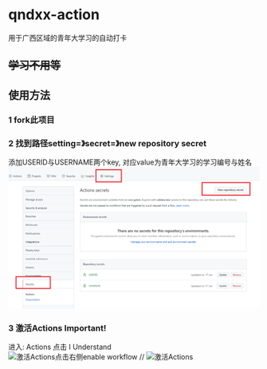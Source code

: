 # qndxx-action
用于广西区域的青年大学习的自动打卡
## ~~学习不用等~~

## 使用方法
### 1 fork此项目
### 2 找到路径setting=》secret=》new repository secret
   添加USERID与USERNAME两个key, 对应value为青年大学习的学习编号与姓名  
   ![添加Secrets](img/1.png)
### 3 **激活Actions**  **Important!**  
   进入: Actions 点击 I Understand  
   ![激活Actions](https://github.com/colflip/tempReport/blob/main/img/d.png)点击右侧enable workflow // 
   ![激活Actions](https://github.com/colflip/tempReport/blob/main/img/e.png)  